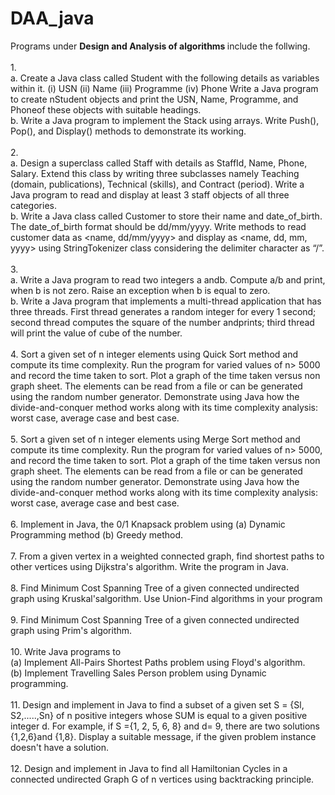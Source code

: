 # DAA_java
Programs under <b> Design and Analysis of algorithms </b> include the follwing.<br/><br/>
1.<br/>
    a. Create a Java class called Student with the following details as variables within it.
    (i) USN
    (ii) Name
    (iii) Programme
    (iv) Phone
    Write a Java program to create nStudent objects and print the USN, Name, Programme, and 
    Phoneof these objects with suitable headings.<br/>
    b. Write a Java program to implement the Stack using arrays. Write Push(), Pop(), and 
    Display() methods to demonstrate its working. <br/><br/>
2.<br/>
    a. Design a superclass called Staff with details as StaffId, Name, Phone, Salary. Extend this 
    class by writing three subclasses namely Teaching (domain, publications), Technical
    (skills), and Contract (period). Write a Java program to read and display at least 3 staff
    objects of all three categories.<br/>
    b. Write a Java class called Customer to store their name and date_of_birth. The date_of_birth 
    format should be dd/mm/yyyy. Write methods to read customer data as <name, 
    dd/mm/yyyy> and display as <name, dd, mm, yyyy> using StringTokenizer class 
    considering the delimiter character as “/”.<br/><br/>
3.<br/>
    a. Write a Java program to read two integers a andb. Compute a/b and print, when b is not zero. 
    Raise an exception when b is equal to zero.<br/>
    b. Write a Java program that implements a multi-thread application that has three threads. First 
    thread generates a random integer for every 1 second; second thread computes the square of 
    the number andprints; third thread will print the value of cube of the number.<br/><br/>
4. Sort a given set of n integer elements using Quick Sort method and compute its time 
complexity. Run the program for varied values of n> 5000 and record the time taken to sort. 
Plot a graph of the time taken versus non graph sheet. The elements can be read from a file 
or can be generated using the random number generator. Demonstrate using Java how the 
divide-and-conquer method works along with its time complexity analysis: worst case, 
average case and best case.<br/><br/>
5. Sort a given set of n integer elements using Merge Sort method and compute its time 
complexity. Run the program for varied values of n> 5000, and record the time taken to 
sort. Plot a graph of the time taken versus non graph sheet. The elements can be read from a 
file or can be generated using the random number generator. Demonstrate using Java how 
the divide-and-conquer method works along with its time complexity analysis: worst case, 
average case and best case.<br/><br/>
6. Implement in Java, the 0/1 Knapsack problem using (a) Dynamic Programming method (b) 
Greedy method.<br/><br/>
7. From a given vertex in a weighted connected graph, find shortest paths to other vertices 
using Dijkstra's algorithm. Write the program in Java.<br/><br/>
8. Find Minimum Cost Spanning Tree of a given connected undirected graph using 
Kruskal'salgorithm. Use Union-Find algorithms in your program<br/><br/>
9. Find Minimum Cost Spanning Tree of a given connected undirected graph using
Prim's algorithm.<br/><br/>
10. Write Java programs to <br/>
(a) Implement All-Pairs Shortest Paths problem using Floyd's algorithm.<br/>
(b) Implement Travelling Sales Person problem using Dynamic programming.<br/><br/>
11. Design and implement in Java to find a subset of a given set S = {Sl, S2,.....,Sn} of n 
positive integers whose SUM is equal to a given positive integer d. For example, if S ={1, 2, 
5, 6, 8} and d= 9, there are two solutions {1,2,6}and {1,8}. Display a suitable message, if 
the given problem instance doesn't have a solution. <br/><br/>
12. Design and implement in Java to find all Hamiltonian Cycles in a connected undirected 
Graph G of n vertices using backtracking principle.
